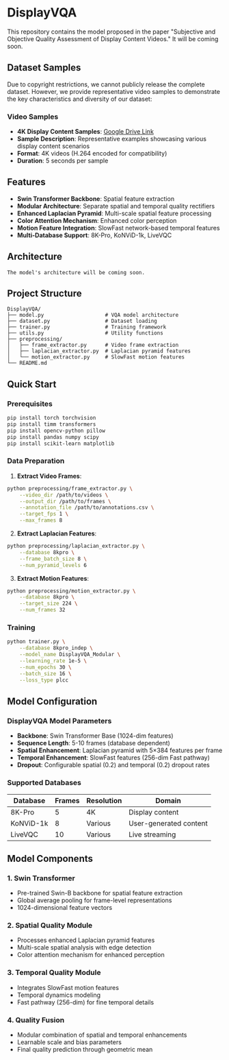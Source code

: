 # DisplayVQA

This repository contains the model proposed in the paper "Subjective and Objective Quality Assessment of Display Content Videos." It will be coming soon.

## Dataset Samples
Due to copyright restrictions, we cannot publicly release the complete dataset. However, we provide representative video samples to demonstrate the key characteristics and diversity of our dataset:

### Video Samples
- **4K Display Content Samples**: [Google Drive Link](https://drive.google.com/drive/folders/your_folder_id_here)
- **Sample Description**: Representative examples showcasing various display content scenarios
- **Format**: 4K videos (H.264 encoded for compatibility)
- **Duration**: 5 seconds per sample


## Features

- **Swin Transformer Backbone**: Spatial feature extraction
- **Modular Architecture**: Separate spatial and temporal quality rectifiers
- **Enhanced Laplacian Pyramid**: Multi-scale spatial feature processing
- **Color Attention Mechanism**: Enhanced color perception
- **Motion Feature Integration**: SlowFast network-based temporal features
- **Multi-Database Support**: 8K-Pro, KoNViD-1k, LiveVQC

## Architecture

```
The model's architecture will be coming soon.
```

## Project Structure

```
DisplayVQA/
├── model.py                    # VQA model architecture
├── dataset.py                  # Dataset loading
├── trainer.py                  # Training framework
├── utils.py                    # Utility functions
├── preprocessing/
│   ├── frame_extractor.py      # Video frame extraction
│   ├── laplacian_extractor.py  # Laplacian pyramid features
│   └── motion_extractor.py     # SlowFast motion features
└── README.md
```

## Quick Start

### Prerequisites

```bash
pip install torch torchvision
pip install timm transformers
pip install opencv-python pillow
pip install pandas numpy scipy
pip install scikit-learn matplotlib
```

### Data Preparation

1. **Extract Video Frames**:
```bash
python preprocessing/frame_extractor.py \
    --video_dir /path/to/videos \
    --output_dir /path/to/frames \
    --annotation_file /path/to/annotations.csv \
    --target_fps 1 \
    --max_frames 8
```

2. **Extract Laplacian Features**:
```bash
python preprocessing/laplacian_extractor.py \
    --database 8kpro \
    --frame_batch_size 8 \
    --num_pyramid_levels 6
```

3. **Extract Motion Features**:
```bash
python preprocessing/motion_extractor.py \
    --database 8kpro \
    --target_size 224 \
    --num_frames 32
```

### Training

```bash
python trainer.py \
    --database 8kpro_indep \
    --model_name DisplayVQA_Modular \
    --learning_rate 1e-5 \
    --num_epochs 30 \
    --batch_size 16 \
    --loss_type plcc
```

## Model Configuration

### DisplayVQA Model Parameters

- **Backbone**: Swin Transformer Base (1024-dim features)
- **Sequence Length**: 5-10 frames (database dependent)
- **Spatial Enhancement**: Laplacian pyramid with 5×384 features per frame
- **Temporal Enhancement**: SlowFast features (256-dim Fast pathway)
- **Dropout**: Configurable spatial (0.2) and temporal (0.2) dropout rates

### Supported Databases

| Database | Frames | Resolution | Domain |
|----------|--------|------------|---------|
| 8K-Pro | 5 | 4K | Display content |
| KoNViD-1k | 8 | Various | User-generated content |
| LiveVQC | 10 | Various | Live streaming |

## Model Components

### 1. Swin Transformer
- Pre-trained Swin-B backbone for spatial feature extraction
- Global average pooling for frame-level representations
- 1024-dimensional feature vectors

### 2. Spatial Quality Module
- Processes enhanced Laplacian pyramid features
- Multi-scale spatial analysis with edge detection
- Color attention mechanism for enhanced perception

### 3. Temporal Quality Module
- Integrates SlowFast motion features
- Temporal dynamics modeling
- Fast pathway (256-dim) for fine temporal details

### 4. Quality Fusion
- Modular combination of spatial and temporal enhancements
- Learnable scale and bias parameters
- Final quality prediction through geometric mean


